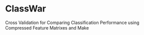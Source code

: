 ClassWar
========

Cross Validation for Comparing Classification Performance using Compressed Feature Matrixes and Make

